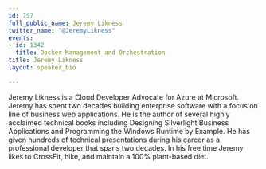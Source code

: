 ```yaml
---
id: 757
full_public_name: Jeremy Likness
twitter_name: "@JeremyLikness"
events:
- id: 1342
  title: Docker Management and Orchestration
title: Jeremy Likness
layout: speaker_bio

---
```

Jeremy Likness is a Cloud Developer Advocate for Azure at Microsoft. Jeremy has spent two decades building enterprise software with a focus on line of business web applications. He is the author of several highly acclaimed technical books including Designing Silverlight Business Applications and Programming the Windows Runtime by Example. He has given hundreds of technical presentations during his career as a professional developer that spans two decades. In his free time Jeremy likes to CrossFit, hike, and maintain a 100% plant-based diet.
